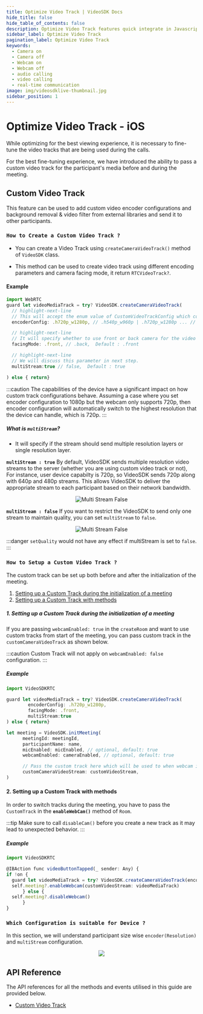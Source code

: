 ```yaml
---
title: Optimize Video Track | VideoSDK Docs
hide_title: false
hide_table_of_contents: false
description: Optimize Video Track features quick integrate in Javascript, React JS, Android, IOS, React Native, Flutter with Video SDK to add live video & audio conferencing to your applications.
sidebar_label: Optimize Video Track
pagination_label: Optimize Video Track
keywords:
  - Camera on
  - Camera off
  - Webcam on
  - Webcam off
  - audio calling
  - video calling
  - real-time communication
image: img/videosdklive-thumbnail.jpg
sidebar_position: 1
---
```


# Optimize Video Track - iOS

While optimizing for the best viewing experience, it is necessary to fine-tune the video tracks that are being used during the calls.

For the best fine-tuning experience, we have introduced the ability to pass a custom video track for the participant's media before and during the meeting.

## Custom Video Track

This feature can be used to add custom video encoder configurations and background removal & video filter from external libraries and send it to other participants.

### `How to Create a Custom Video Track ?`

- You can create a Video Track using `createCameraVideoTrack()` method of `VideoSDK` class.

- This method can be used to create video track using different encoding parameters and camera facing mode, it return `RTCVideoTrack?`.

#### Example

```javascript
import WebRTC
guard let videoMediaTrack = try? VideoSDK.createCameraVideoTrack(
  // highlight-next-line
  // This will accept the enum value of CustomVideoTrackConfig which contains resolution (height x width) of video you want to capture.
  encoderConfig: .h720p_w1280p, // .h540p_w960p | .h720p_w1280p ... // Default : .h360p_w640p

  // highlight-next-line
  // It will specify whether to use front or back camera for the video track.
  facingMode: .front, // .back,  Default : .front

  // highlight-next-line
  // We will discuss this parameter in next step.
  multiStream:true // false,  Default : true

) else { return}
```

:::caution
The capabilities of the device have a significant impact on how custom track configurations behave. Assuming a case where you set encoder configuration to 1080p but the webcam only supports 720p, then encoder configuration will automatically switch to the highest resolution that the device can handle, which is 720p.
:::

##### What is `multiStream`?

- It will specify if the stream should send multiple resolution layers or single resolution layer.

**`multiStream : true`** By default, VideoSDK sends multiple resolution video streams to the server (whether you are using custom video track or not), For instance, user device capabilty is 720p, so VideoSDK sends 720p along with 640p and 480p streams. This allows VideoSDK to deliver the appropriate stream to each participant based on their network bandwidth.

<center>

![Multi Stream False](/img/multistream_true.png)

</center>

**`multiStream : false`** If you want to restrict the VideoSDK to send only one stream to maintain quality, you can set `multiStream` to `false`.

<center>

![Multi Stream False](/img/multistream_false.png)

</center>

:::danger
`setQuality` would not have any effect if multiStream is set to `false`.
:::

### `How to Setup a Custom Video Track ?`

The custom track can be set up both before and after the initialization of the meeting.

1. [Setting up a Custom Track during the initialization of a meeting](#1-setup-custom-track-while-initialization-of-the-meeting)
2. [Setting up a Custom Track with methods](#2-setup-custom-track-with-methods)

##### 1. Setting up a Custom Track during the initialization of a meeting

If you are passing `webcamEnabled: true` in the `createRoom` and want to use custom tracks from start of the meeting, you can pass custom track in the `customCameraVideoTrack` as shown below.

:::caution
Custom Track will not apply on `webcamEnabled: false` configuration.
:::

##### Example

```javascript
import VideoSDKRTC

guard let videoMediaTrack = try? VideoSDK.createCameraVideoTrack(
 		encoderConfig: .h720p_w1280p,
		facingMode: .front,
		multiStream:true
) else { return}

let meeting = VideoSDK.initMeeting(
      meetingId: meetingId,
      participantName: name,
      micEnabled: micEnabled, // optional, default: true
      webcamEnabled: cameraEnabled, // optional, default: true

      // Pass the custom track here which will be used to when webcam is auto started
      customCameraVideoStream: customVideoStream,
)

```

#### 2. Setting up a Custom Track with methods

In order to switch tracks during the meeting, you have to pass the `CustomTrack` in the **`enableWebCam()`** method of `Room`.

:::tip
Make sure to call `disableCam()` before you create a new track as it may lead to unexpected behavior.
:::

##### Example

```javascript
import VideoSDKRTC

@IBAction func videoButtonTapped(_ sender: Any) {
if !on {
  guard let videoMediaTrack = try? VideoSDK.createCameraVideoTrack(encoderConfig: .h360p_w480p, facingMode: .front, multiStream: false) else { return}
  self.meeting?.enableWebcam(customVideoStream: videoMediaTrack)
      } else {
  self.meeting?.disableWebcam()
      }
}

```

### `Which Configuration is suitable for Device ?`

In this section, we will understand participant size wise `encoder(Resolution)` and `multiStream` configuration.

<center>
<img src='https://cdn.videosdk.live/website-resources/docs-resources/mobile_device_config.png' />
</center>

## API Reference

The API references for all the methods and events utilised in this guide are provided below.

- [Custom Video Track](/flutter/api/sdk-reference/custom-tracks#custom-video-track)
